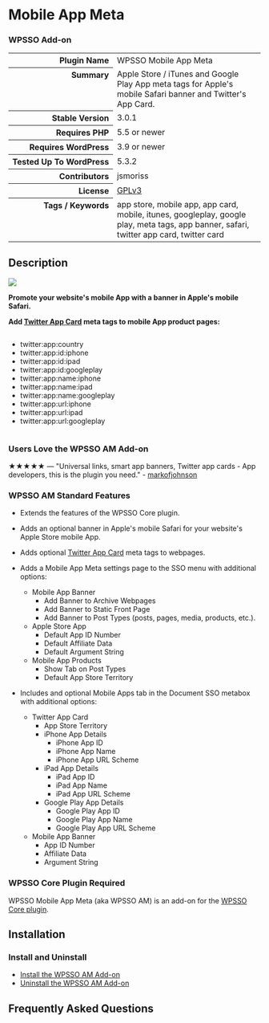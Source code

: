 <h1>Mobile App Meta</h1><h3>WPSSO Add-on</h3>

<table>
<tr><th align="right" valign="top" nowrap>Plugin Name</th><td>WPSSO Mobile App Meta</td></tr>
<tr><th align="right" valign="top" nowrap>Summary</th><td>Apple Store / iTunes and Google Play App meta tags for Apple&#039;s mobile Safari banner and Twitter&#039;s App Card.</td></tr>
<tr><th align="right" valign="top" nowrap>Stable Version</th><td>3.0.1</td></tr>
<tr><th align="right" valign="top" nowrap>Requires PHP</th><td>5.5 or newer</td></tr>
<tr><th align="right" valign="top" nowrap>Requires WordPress</th><td>3.9 or newer</td></tr>
<tr><th align="right" valign="top" nowrap>Tested Up To WordPress</th><td>5.3.2</td></tr>
<tr><th align="right" valign="top" nowrap>Contributors</th><td>jsmoriss</td></tr>
<tr><th align="right" valign="top" nowrap>License</th><td><a href="https://www.gnu.org/licenses/gpl.txt">GPLv3</a></td></tr>
<tr><th align="right" valign="top" nowrap>Tags / Keywords</th><td>app store, mobile app, app card, mobile, itunes, googleplay, google play, meta tags, app banner, safari, twitter app card, twitter card</td></tr>
</table>

<h2>Description</h2>

<p style="margin:0;"><img class="readme-icon" src="https://surniaulula.github.io/wpsso-am/assets/icon-256x256.png"></p>

<p><strong>Promote your website's mobile App with a banner in Apple's mobile Safari.</strong></p>

<p><strong>Add <a href="https://dev.twitter.com/cards/types/app">Twitter App Card</a> meta tags to mobile App product pages:</strong></p>

<ul style="display:inline-block;">
<li>twitter:app:country</li>
<li>twitter:app:id:iphone</li>
<li>twitter:app:id:ipad</li>
<li>twitter:app:id:googleplay</li>
<li>twitter:app:name:iphone</li>
<li>twitter:app:name:ipad</li>
<li>twitter:app:name:googleplay</li>
<li>twitter:app:url:iphone</li>
<li>twitter:app:url:ipad</li>
<li>twitter:app:url:googleplay</li>
</ul>

<h3>Users Love the WPSSO AM Add-on</h3>

<p>&#x2605;&#x2605;&#x2605;&#x2605;&#x2605; &mdash; "Universal links, smart app banners, Twitter app cards - App developers, this is the plugin you need." - <a href="https://wordpress.org/support/topic/universal-links-smart-app-banners-twitter-app-cards/">markofjohnson</a></p>

<h3>WPSSO AM Standard Features</h3>

<ul>
<li><p>Extends the features of the WPSSO Core plugin.</p></li>
<li><p>Adds an optional banner in Apple's mobile Safari for your website's Apple Store mobile App.</p></li>
<li><p>Adds optional <a href="https://dev.twitter.com/cards/types/app">Twitter App Card</a> meta tags to webpages.</p></li>
<li><p>Adds a Mobile App Meta settings page to the SSO menu with additional options:</p>

<ul>
<li>Mobile App Banner

<ul>
<li>Add Banner to Archive Webpages</li>
<li>Add Banner to Static Front Page</li>
<li>Add Banner to Post Types (posts, pages, media, products, etc.).</li>
</ul></li>
<li>Apple Store App

<ul>
<li>Default App ID Number</li>
<li>Default Affiliate Data</li>
<li>Default Argument String</li>
</ul></li>
<li>Mobile App Products

<ul>
<li>Show Tab on Post Types</li>
<li>Default App Store Territory</li>
</ul></li>
</ul></li>
<li><p>Includes and optional Mobile Apps tab in the Document SSO metabox with additional options:</p>

<ul>
<li>Twitter App Card

<ul>
<li>App Store Territory</li>
<li>iPhone App Details

<ul>
<li>iPhone App ID</li>
<li>iPhone App Name</li>
<li>iPhone App URL Scheme</li>
</ul></li>
<li>iPad App Details

<ul>
<li>iPad App ID</li>
<li>iPad App Name</li>
<li>iPad App URL Scheme</li>
</ul></li>
<li>Google Play App Details

<ul>
<li>Google Play App ID</li>
<li>Google Play App Name</li>
<li>Google Play App URL Scheme</li>
</ul></li>
</ul></li>
<li>Mobile App Banner

<ul>
<li>App ID Number</li>
<li>Affiliate Data</li>
<li>Argument String</li>
</ul></li>
</ul></li>
</ul>

<h3>WPSSO Core Plugin Required</h3>

<p>WPSSO Mobile App Meta (aka WPSSO AM) is an add-on for the <a href="https://wordpress.org/plugins/wpsso/">WPSSO Core plugin</a>.</p>


<h2>Installation</h2>

<h3 class="top">Install and Uninstall</h3>

<ul>
<li><a href="https://wpsso.com/docs/plugins/wpsso-am/installation/install-the-plugin/">Install the WPSSO AM Add-on</a></li>
<li><a href="https://wpsso.com/docs/plugins/wpsso-am/installation/uninstall-the-plugin/">Uninstall the WPSSO AM Add-on</a></li>
</ul>


<h2>Frequently Asked Questions</h2>




